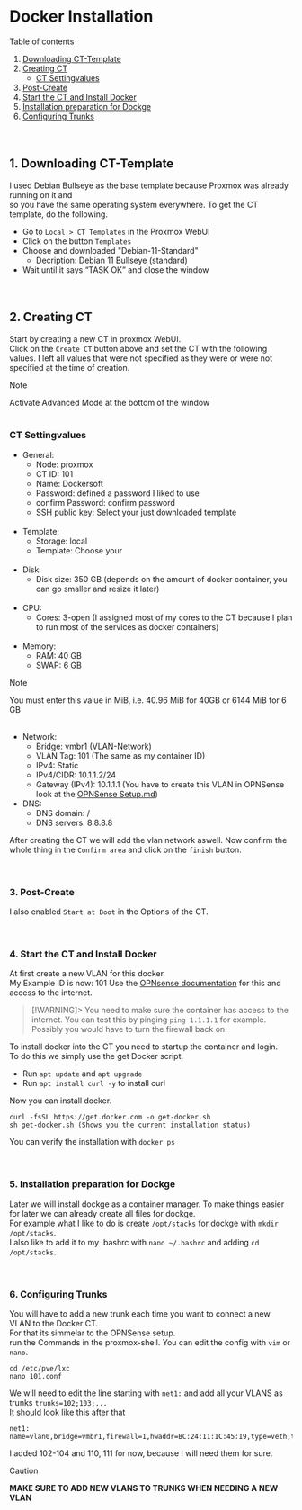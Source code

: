# Docker Installation
Table of contents

1. <a href="#1-downloading-ct-template">Downloading CT-Template</a>
2. <a href="#2-creating-ct">Creating CT</a>
    * <a href="#ct-settingvalues">CT Settingvalues</a>
3. <a href="#3-post-create">Post-Create</a>
4. <a href="#4-start-the-ct-and-install-docker">Start the CT and Install Docker</a>
5. <a href="#5-installation-preparation-for-dockge">Installation preparation for Dockge</a>
6. <a href="#6-configuring-trunks">Configuring Trunks</a>
<br><br><br>


## 1. Downloading CT-Template
I used Debian Bullseye as the base template because Proxmox was already running on it and<br>
so you have the same operating system everywhere. To get the CT template, do the following.

* Go to `Local > CT Templates` in the Proxmox WebUI
* Click on the button `Templates`
* Choose and downloaded "Debian-11-Standard"
    * Decription: Debian 11 Bullseye (standard)
* Wait until it says “TASK OK” and close the window
<br><br><br>


## 2. Creating CT
Start by creating a new CT in proxmox WebUI.<br>
Click on the `Create CT` button above and set the CT with the following values.
I left all values that were not specified as they were or were not specified at the time of creation.

> [!NOTE]
> Activate Advanced Mode at the bottom of the window
<br><br>

### CT Settingvalues
* General:
    * Node:             proxmox
    * CT ID:            101
    * Name:             Dockersoft
    * Password:         defined a password I liked to use
    * confirm Password: confirm password
    * SSH public key:   Select your just downloaded template
<br><br>
* Template:
    * Storage:          local
    * Template:         Choose your 
<br><br>
* Disk:
    * Disk size:        350 GB (depends on the amount of docker container, you can go smaller and resize it later)
<br><br>
* CPU:
    * Cores:            3-open (I assigned most of my cores to the CT because I plan to run most of the services as docker containers)
<br><br>
* Memory:
    * RAM:              40 GB
    * SWAP:              6 GB
> [!NOTE]
> You must enter this value in MiB, i.e. 40.96 MiB for 40GB or 6144 MiB for 6 GB
<br><br>
* Network:
    * Bridge:           vmbr1 (VLAN-Network)
    * VLAN Tag:         101 (The same as my container ID)
    * IPv4:             Static
    * IPv4/CIDR:        10.1.1.2/24
    * Gateway (IPv4):   10.1.1.1 (You have to create this VLAN in OPNSense look at the [OPNSense Setup.md](../opnsense/SETUP.md))
* DNS:
    * DNS domain:       /
    * DNS servers:      8.8.8.8

After creating the CT we will add the vlan network aswell.
Now confirm the whole thing in the `Confirm area` and click on the `finish` button.
<br><br><br>

### 3. Post-Create
I also enabled `Start at Boot` in the Options of the CT.
<br><br><br>


### 4. Start the CT and Install Docker
At first create a new VLAN for this docker.<br>
My Example ID is now: 101
Use the [OPNsense documentation](../opnsense/SETUP.md#6-adding-vlans) for this and access to the internet.<br>

> [!WARNING]>
> You need to make sure the container has access to the internet.
> You can test this by pinging `ping 1.1.1.1` for example.
> Possibly you would have to turn the firewall back on.

To install docker into the CT you need to startup the container and login.<br>
To do this we simply use the get Docker script.<br>
* Run `apt update` and `apt upgrade`
* Run `apt install curl -y` to install curl

Now you can install docker.
```
curl -fsSL https://get.docker.com -o get-docker.sh
sh get-docker.sh (Shows you the current installation status)
```
You can verify the installation with `docker ps`
<br><br><br>


### 5. Installation preparation for Dockge
Later we will install dockge as a container manager. To make things easier for later we can already create all files for dockge.<br>
For example what I like to do is create `/opt/stacks` for dockge with `mkdir /opt/stacks`.<br>
I also like to add it to my .bashrc with `nano ~/.bashrc` and adding `cd /opt/stacks`.
<br><br><br>


### 6. Configuring Trunks
You will have to add a new trunk each time you want to connect a new VLAN to the Docker CT.<br>
For that its simmelar to the OPNSense setup.<br>
run the Commands in the proxmox-shell. You can edit the config with `vim` or `nano`.
```
cd /etc/pve/lxc
nano 101.conf
```

We will need to edit the line starting with `net1:` and add all your VLANS as trunks `trunks=102;103;...`<br>
It should look like this after that
```
net1: name=vlan0,bridge=vmbr1,firewall=1,hwaddr=BC:24:11:1C:45:19,type=veth,trunks=102;103;104;110;111
```
I added 102-104 and 110, 111 for now, because I will need them for sure.

> [!CAUTION]
> **MAKE SURE TO ADD NEW VLANS TO TRUNKS WHEN NEEDING A NEW VLAN**<br>
